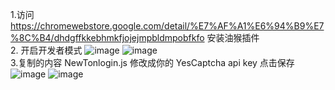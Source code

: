 1.访问 https://chromewebstore.google.com/detail/%E7%AF%A1%E6%94%B9%E7%8C%B4/dhdgffkkebhmkfjojejmpbldmpobfkfo 安装油猴插件
<br>
2. 开启开发者模式
![image](https://github.com/user-attachments/assets/54556e70-a800-47bd-952e-738035ea5cd7)
![image](https://github.com/user-attachments/assets/ecc1a3d5-d235-4f14-b4ef-e3be1d564f09)
<br>
3.复制的内容 NewTonlogin.js 修改成你的 YesCaptcha api key 点击保存
![image](https://github.com/user-attachments/assets/4fa22509-e781-4826-905f-89726921e6e9)
![image](https://github.com/user-attachments/assets/5b28584a-8026-4ea3-9452-24c26166714d)

